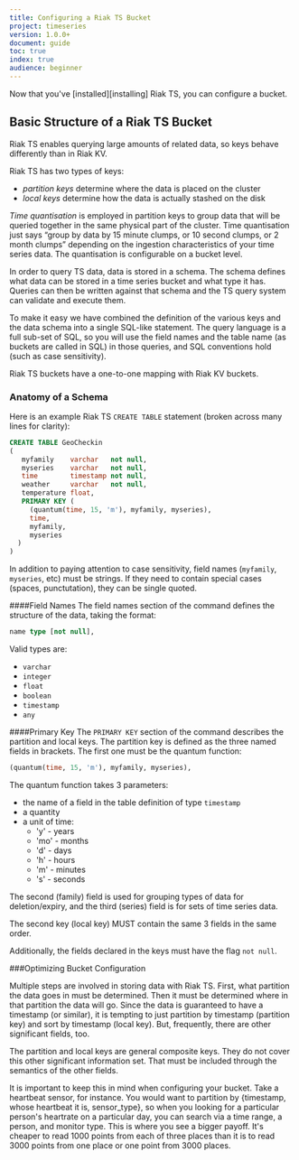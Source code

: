 ```yaml
---
title: Configuring a Riak TS Bucket
project: timeseries
version: 1.0.0+
document: guide
toc: true
index: true
audience: beginner
---
```


Now that you've [installed][installing] Riak TS, you can configure a bucket.

## Basic Structure of a Riak TS Bucket

Riak TS enables querying large amounts of related data, so keys behave differently than in Riak KV.

Riak TS has two types of keys:

* *partition keys* determine where the data is placed on the cluster
* *local keys* determine how the data is actually stashed on the disk

*Time quantisation* is employed in partition keys to group data that will be queried together in the same physical part of the cluster. Time quantisation just says “group by data by 15 minute clumps, or 10 second clumps, or 2 month clumps” depending on the ingestion characteristics of your time series data. The quantisation is configurable on a bucket level.

In order to query TS data, data is stored in a schema. The schema defines what data can be stored in a time series bucket and what type it has. Queries can then be written against that schema and the TS query system can validate and execute them.

To make it easy we have combined the definition of the various keys and the data schema into a single SQL-like statement. The query language is a full sub-set of SQL, so you will use the field names and the table name (as buckets are called in SQL) in those queries, and SQL conventions hold (such as case sensitivity).

Riak TS buckets have a one-to-one mapping with Riak KV buckets.


### Anatomy of a Schema

Here is an example Riak TS `CREATE TABLE` statement (broken across many lines for clarity):

```sql
CREATE TABLE GeoCheckin
(
   myfamily    varchar   not null,
   myseries    varchar   not null,
   time        timestamp not null,
   weather     varchar   not null,
   temperature float,
   PRIMARY KEY (
     (quantum(time, 15, 'm'), myfamily, myseries),
     time,
     myfamily,
     myseries
  )
)
```

In addition to paying attention to case sensitivity, field names (`myfamily`, `myseries`, etc) must be strings. If they need to contain special cases (spaces, punctutation), they can be single quoted.

####Field Names
The field names section of the command defines the structure of the data, taking the format:

```sql
name type [not null],
```

Valid types are:

* `varchar`
* `integer`
* `float`
* `boolean`
* `timestamp`
* `any`

####Primary Key
The `PRIMARY KEY` section of the command describes the partition and local keys. The partition key is defined as the three named fields in brackets. The first one must be the quantum function:

```sql
(quantum(time, 15, 'm'), myfamily, myseries),
```

The quantum function takes 3 parameters:

* the name of a field in the table definition of type `timestamp`
* a quantity
* a unit of time:
  * 'y' - years
  * 'mo' - months
  * 'd'  - days
  * 'h' - hours
  * 'm' - minutes
  * 's' - seconds

The second (family) field is used for grouping types of data for deletion/expiry, and the third (series) field is for sets of time series data.

The second key (local key) MUST contain the same 3 fields in the same order.

Additionally, the fields declared in the keys must have the flag `not null`.

###Optimizing Bucket Configuration

Multiple steps are involved in storing data with Riak TS. First, what partition the data goes in must be determined. Then it must be determined where in that partition the data will go. Since the data is guaranteed to have a timestamp (or similar), it is tempting to just partition by timestamp (partition key) and sort by timestamp (local key). But, frequently, there are other significant fields, too. 

The partition and local keys are general composite keys. They do not cover this other significant information set. That must be included through the semantics of the other fields. 

It is important to keep this in mind when configuring your bucket. Take a heartbeat sensor, for instance. You would want to partition by {timestamp, whose heartbeat it is, sensor_type}, so when you looking for a particular person's heartrate on a particular day, you can search via a time range, a person, and monitor type. This is where you see a bigger payoff. It's cheaper to read 1000 points from each of three places than it is to read 3000 points from one place or one point from 3000 places.

